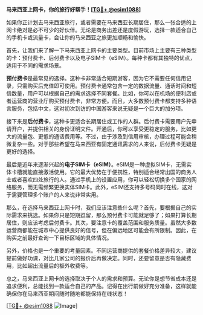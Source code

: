 **马来西亚上网卡，你的旅行好帮手！[[TG💪+ @esim1088](https://t.me/s/esim1088)]**

如果你正计划去马来西亚旅行，或者需要在马来西亚长期居住，那么一张合适的上网卡绝对是必不可少的好伙伴。无论是商务出差还是度假游玩，选择一款适合自己的手机卡或流量卡，会让你的马来西亚之旅更加顺畅和愉快。

首先，让我们来了解一下马来西亚上网卡的主要类型。目前市场上主要有三种类型的卡：预付费卡、后付费卡以及电子SIM卡（eSIM）。每种卡都有其独特的优点，适用于不同的需求场景。

**预付费卡**是最常见的选择。这种卡非常适合短期游客，因为它不需要任何信用记录，只需购买后充值即可使用。预付费卡通常包含一定的数据流量、通话时间和短信数量，用户可以根据自己的需求选择不同套餐。比如，你可以在机场的便利店或者运营商的营业厅购买预付费卡，非常方便。而且，大多数预付费卡都支持多种语言服务，包括中文，这对初次到访的中国游客来说无疑是一个巨大的加分项。

接下来是**后付费卡**，这种卡更适合长期居住或工作的人群。后付费卡需要用户先申请开户，并提供相关的身份证明文件。开通后，你可以享受更稳定的服务，比如更大的流量包、更低的通话费用等。不过，由于涉及到信用审核，办理过程可能会稍微复杂一些。对于那些希望在马来西亚有固定通讯需求的人来说，后付费卡无疑是更好的选择。

最后是近年来逐渐兴起的**电子SIM卡（eSIM）**。eSIM是一种虚拟SIM卡，无需实体卡槽就能直接激活使用。它的最大优势在于便携性，特别适合经常出国的商务人士或者喜欢四处旅行的人。通过手机上的设置应用，你可以轻松切换多个国家的网络服务，而无需频繁更换实体SIM卡。此外，eSIM还支持多号码同时在线，这对于需要管理多个账户的人来说非常实用。

那么，在选择马来西亚上网卡时，我们应该注意些什么呢？首先，要根据自己的实际需求来挑选。如果你只是短期逗留，那么预付费卡可能就足够了；如果打算长期居住，则应该考虑后付费卡。其次，要注意卡的覆盖范围和服务质量。虽然大多数运营商都能在城市中心提供良好的信号，但在偏远地区可能会有所限制。因此，在购买之前最好查询一下目标区域的具体情况。

另外，价格也是一个重要的考量因素。不同运营商提供的套餐价格差异较大，建议提前做好功课，对比几家公司的报价后再做决定。同时，还要留意是否有隐藏费用，比如超出流量后的额外收费等。

总之，马来西亚上网卡的选择取决于个人的需求和预算。无论你是想节省成本还是追求便利，总能找到一款适合自己的产品。记得在出行前做好充分准备，这样就能确保你在马来西亚期间随时随地都能保持在线状态！

[[TG💪+ @esim1088](https://t.me/s/esim1088) ![Image](https://i.postimg.cc/4NQfJmqS/Snipaste-2025-05-13-00-14-12.png)]